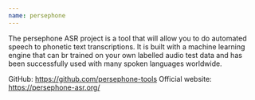 ```yaml
---
name: persephone
---
```

The persephone ASR project is a tool that will allow you to do automated speech to phonetic text transcriptions.
It is built with a machine learning engine that can br trained on your own labelled audio test data and has been successfully used with many spoken languages worldwide.

GitHub: https://github.com/persephone-tools
Official website: https://persephone-asr.org/